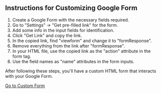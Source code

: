 <h2>Instructions for Customizing Google Form</h2>
        <ol>
            <li>Create a Google Form with the necessary fields required.</li>
            <li>Go to "Settings" -> "Get pre-filled link" for the form.</li>
            <li>Add some info in the input fields for identification.</li>
            <li>Click "Get Link" and copy the link.</li>
            <li>In the copied link, find "viewform" and change it to "formResponse".</li>
            <li>Remove everything from the link after "formResponse".</li>
            <li>In your HTML file, use the copied link as the "action" attribute in the form tag.</li>
            <li>Use the field names as "name" attributes in the form inputs.</li>
        </ol>
        <p>After following these steps, you'll have a custom HTML form that interacts with your Google Form.</p>
        <a href="https://magnusaustin.github.io/CustomFeedbackForm/">Go to Custom Form</a>

